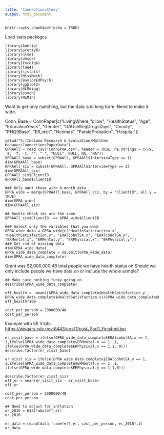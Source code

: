 ```yaml
---
title: "ConnectionsStudy"
output: html_document
---
```


```{r setup, include=FALSE}
knitr::opts_chunk$set(echo = TRUE)
```
Load stats packages
```{r}
library(Amelia)
library(prettyR)
library(nlme)
library(descr)
library(foreign)
library(lme4)
library(sjstats)
library(MissMech)
library(BaylorEdPsych)
library(ggplot2)
library(HLMdiag)
library(psych)
library(MuMIn)
```
Want to get only matching, but the data is in long form.  Need to make it wide.  


Conn_Base = ConnPaper[c("LivingWhere_follow", "HealthStatus", "Age", "EducationYears", "Gender", "DAUseIllegDrugsDays", "County", "PHQ9Base", "ER_visit", "Ncrimes", "ParoleProbation", "Hospital")]

```{r}
setwd("S:/Indiana Research & Evaluation/Matthew Hanauer/ConnectionsPaperData")
GPRAAll = read.csv("ConnGPRA.csv", header = TRUE, na.strings = c(-9, -8, -7, -1, "", " ", "NULL", NULL, NA, "NA")) 
GPRAAll_base = subset(GPRAAll, GPRAAll$InterviewType == 1)
dim(GPRAAll_base)
GPRAAll_six = subset(GPRAAll, GPRAAll$InterviewType == 2)
dim(GPRAAll_six)
GPRAAll_six$ClientID
GPRAAll_base$ClientID

### Only want those with 6-month data
GPRA_wide = merge(GPRAAll_base, GPRAAll_six, by = "ClientID", all.y = TRUE)
dim(GPRA_wide)
dim(GPRAAll_six)

## Double check ids are the same
GPRAAll_six$ClientID  == GPRA_wide$ClientID

### Select only the variables that you want
GPRA_wide_data = GPRA_wide[c("HealthSatisfaction.x", "HealthSatisfaction.y", "ERAlcoholSA.x", "ERAlcoholSA.y", "ERMental.x", "ERMental.y", "ERPhysical.x", "ERPhysical.y")]
### Get rid of missing data
dim(GPRA_wide_data)
GPRA_wide_data_complete = na.omit(GPRA_wide_data)
dim(GPRA_wide_data_complete)
```
Grant was $2,000,000 48 total people we have health status on
Should we only include people we have data on or include the whole sample?
```{r}
## Make sure nothing funky going on 
describe(GPRA_wide_data_complete)

eff_health =  mean((GPRA_wide_data_complete$HealthSatisfaction.y - GPRA_wide_data_complete$HealthSatisfaction.x)/GPRA_wide_data_complete$HealthSatisfaction.x)
eff_health*100

cost_per_person = 2000000/48
cost_per_person

```
Example with ER Visits: https://wisqars.cdc.gov:8443/costT/cost_Part1_Finished.jsp
```{r}
er_visit_base = ifelse(GPRA_wide_data_complete$ERAlcoholSA.x == 1, 1,ifelse(GPRA_wide_data_complete$ERMental.x == 1 ,1, ifelse(GPRA_wide_data_complete$ERPhysical.x == 1,1, 0)))
describe.factor(er_visit_base)

er_visit_six = ifelse(GPRA_wide_data_complete$ERAlcoholSA.y == 1, 1,ifelse(GPRA_wide_data_complete$ERMental.y == 1 ,1, ifelse(GPRA_wide_data_complete$ERPhysical.y == 1,1,0)))

describe.factor(er_visit_six)
eff_er = mean(er_visit_six - er_visit_base)
eff_er

cost_per_person = 2000000/48
cost_per_person

## Need to adjust for inflation
er_2010 = 6131*abs(eff_er)
er_2010

er_data = round(data.frame(eff_er, cost_per_person, er_2010),3)
er_data
```


